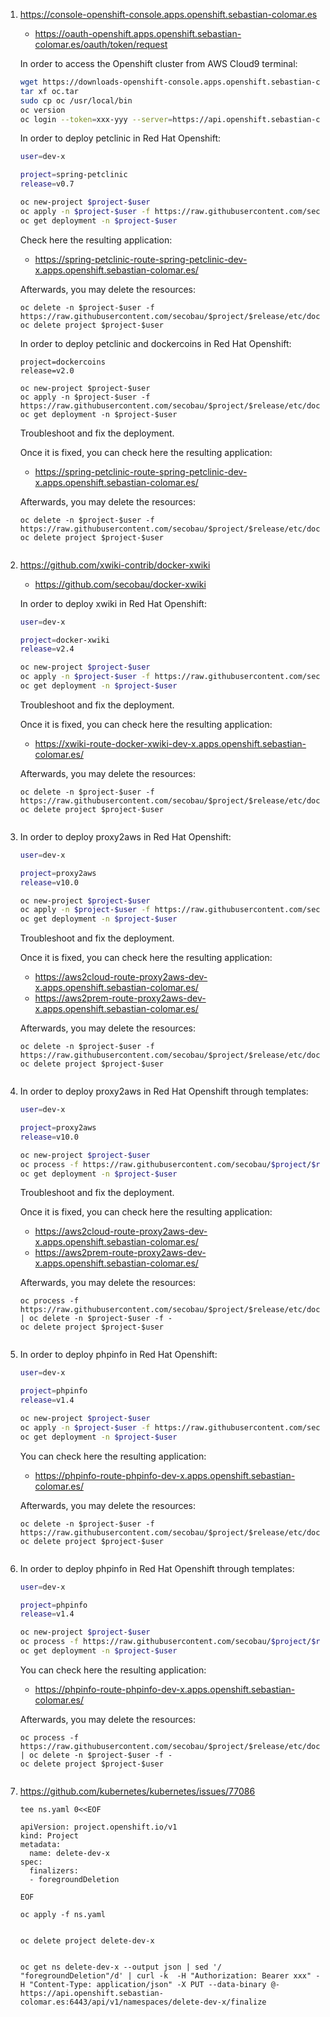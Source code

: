1. https://console-openshift-console.apps.openshift.sebastian-colomar.es
   * https://oauth-openshift.apps.openshift.sebastian-colomar.es/oauth/token/request

   In order to access the Openshift cluster from AWS Cloud9 terminal:
   ```bash
   wget https://downloads-openshift-console.apps.openshift.sebastian-colomar.es/amd64/linux/oc.tar
   tar xf oc.tar
   sudo cp oc /usr/local/bin
   oc version 
   oc login --token=xxx-yyy --server=https://api.openshift.sebastian-colomar.es:6443
   
   
   ```   
   In order to deploy petclinic in Red Hat Openshift:
   ```bash
   user=dev-x
   
   project=spring-petclinic
   release=v0.7
   
   oc new-project $project-$user
   oc apply -n $project-$user -f https://raw.githubusercontent.com/secobau/$project/$release/etc/docker/kubernetes/openshift/$project.yaml
   oc get deployment -n $project-$user

   ```
   Check here the resulting application:
   * https://spring-petclinic-route-spring-petclinic-dev-x.apps.openshift.sebastian-colomar.es/
  
   Afterwards, you may delete the resources:
   ```
   oc delete -n $project-$user -f https://raw.githubusercontent.com/secobau/$project/$release/etc/docker/kubernetes/openshift/$project.yaml
   oc delete project $project-$user

   ```
   In order to deploy petclinic and dockercoins in Red Hat Openshift:
   ```
   project=dockercoins
   release=v2.0
   
   oc new-project $project-$user
   oc apply -n $project-$user -f https://raw.githubusercontent.com/secobau/$project/$release/etc/docker/kubernetes/openshift/$project.yaml
   oc get deployment -n $project-$user
   
   ```
   Troubleshoot and fix the deployment.
   
   Once it is fixed, you can check here the resulting application:
   * https://spring-petclinic-route-spring-petclinic-dev-x.apps.openshift.sebastian-colomar.es/
  
   Afterwards, you may delete the resources:
   ```
   oc delete -n $project-$user -f https://raw.githubusercontent.com/secobau/$project/$release/etc/docker/kubernetes/openshift/$project.yaml
   oc delete project $project-$user


   ```
1. https://github.com/xwiki-contrib/docker-xwiki
   * https://github.com/secobau/docker-xwiki

   In order to deploy xwiki in Red Hat Openshift:
   ```bash
   user=dev-x
   
   project=docker-xwiki
   release=v2.4
   
   oc new-project $project-$user
   oc apply -n $project-$user -f https://raw.githubusercontent.com/secobau/$project/$release/etc/docker/kubernetes/openshift/$project.yaml
   oc get deployment -n $project-$user
   
   ```
   Troubleshoot and fix the deployment.
   
   Once it is fixed, you can check here the resulting application:
   * https://xwiki-route-docker-xwiki-dev-x.apps.openshift.sebastian-colomar.es/
  
   Afterwards, you may delete the resources:
   ```
   oc delete -n $project-$user -f https://raw.githubusercontent.com/secobau/$project/$release/etc/docker/kubernetes/openshift/$project.yaml
   oc delete project $project-$user


   ```
1. In order to deploy proxy2aws in Red Hat Openshift:
   ```bash
   user=dev-x

   project=proxy2aws
   release=v10.0

   oc new-project $project-$user
   oc apply -n $project-$user -f https://raw.githubusercontent.com/secobau/$project/$release/etc/docker/kubernetes/openshift/$project.yaml
   oc get deployment -n $project-$user

   ```
   Troubleshoot and fix the deployment.
   
   Once it is fixed, you can check here the resulting application:
   * https://aws2cloud-route-proxy2aws-dev-x.apps.openshift.sebastian-colomar.es/
   * https://aws2prem-route-proxy2aws-dev-x.apps.openshift.sebastian-colomar.es/
  
   Afterwards, you may delete the resources:
   ```
   oc delete -n $project-$user -f https://raw.githubusercontent.com/secobau/$project/$release/etc/docker/kubernetes/openshift/$project.yaml
   oc delete project $project-$user


   ```
1. In order to deploy proxy2aws in Red Hat Openshift through templates:
   ```bash
   user=dev-x

   project=proxy2aws
   release=v10.0

   oc new-project $project-$user
   oc process -f https://raw.githubusercontent.com/secobau/$project/$release/etc/docker/kubernetes/openshift/templates/$project.yaml | oc apply -n $project-$user -f -
   oc get deployment -n $project-$user

   ```
   Troubleshoot and fix the deployment.
   
   Once it is fixed, you can check here the resulting application:
   * https://aws2cloud-route-proxy2aws-dev-x.apps.openshift.sebastian-colomar.es/
   * https://aws2prem-route-proxy2aws-dev-x.apps.openshift.sebastian-colomar.es/
  
   Afterwards, you may delete the resources:
   ```
   oc process -f https://raw.githubusercontent.com/secobau/$project/$release/etc/docker/kubernetes/openshift/templates/$project.yaml | oc delete -n $project-$user -f -
   oc delete project $project-$user


   ```
1. In order to deploy phpinfo in Red Hat Openshift:
   ```bash
   user=dev-x

   project=phpinfo
   release=v1.4

   oc new-project $project-$user
   oc apply -n $project-$user -f https://raw.githubusercontent.com/secobau/$project/$release/etc/docker/kubernetes/openshift/$project.yaml
   oc get deployment -n $project-$user

   ```
   You can check here the resulting application:
   * https://phpinfo-route-phpinfo-dev-x.apps.openshift.sebastian-colomar.es/
  
   Afterwards, you may delete the resources:
   ```
   oc delete -n $project-$user -f https://raw.githubusercontent.com/secobau/$project/$release/etc/docker/kubernetes/openshift/$project.yaml
   oc delete project $project-$user


   ```
1. In order to deploy phpinfo in Red Hat Openshift through templates:
   ```bash
   user=dev-x

   project=phpinfo
   release=v1.4

   oc new-project $project-$user
   oc process -f https://raw.githubusercontent.com/secobau/$project/$release/etc/docker/kubernetes/openshift/templates/$project.yaml | oc apply -n $project-$user -f -
   oc get deployment -n $project-$user

   ```
   You can check here the resulting application:
   * https://phpinfo-route-phpinfo-dev-x.apps.openshift.sebastian-colomar.es/
  
   Afterwards, you may delete the resources:
   ```
   oc process -f https://raw.githubusercontent.com/secobau/$project/$release/etc/docker/kubernetes/openshift/templates/$project.yaml | oc delete -n $project-$user -f -
   oc delete project $project-$user


   ```
1. https://github.com/kubernetes/kubernetes/issues/77086
   
   ```
   tee ns.yaml 0<<EOF
   
   apiVersion: project.openshift.io/v1
   kind: Project
   metadata:
     name: delete-dev-x
   spec:
     finalizers:
     - foregroundDeletion

   EOF

   oc apply -f ns.yaml
   

   ```
   ```
   oc delete project delete-dev-x
   
   
   ```
   ```
   oc get ns delete-dev-x --output json | sed '/ "foregroundDeletion"/d' | curl -k  -H "Authorization: Bearer xxx" -H "Content-Type: application/json" -X PUT --data-binary @- https://api.openshift.sebastian-colomar.es:6443/api/v1/namespaces/delete-dev-x/finalize
   
   
   ```
